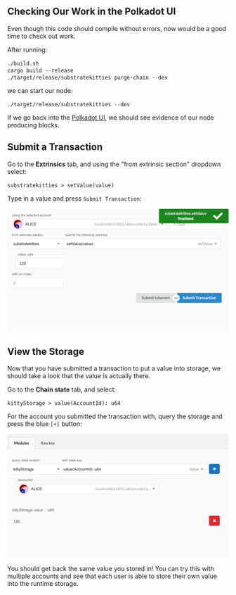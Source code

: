## Checking Our Work in the Polkadot UI

Even though this code should compile without errors, now would be a good time to check out work.

After running:

```
./build.sh
cargo build --release
./target/release/substratekitties purge-chain --dev
```

we can start our node:

```
./target/release/substratekitties --dev
```

If we go back into the [Polkadot UI](https://polkadot.js.org/apps), we should see evidence of our node producing blocks.

## Submit a Transaction

Go to the **Extrinsics** tab, and using the "from extrinsic section" dropdown select:

```
substratekitties > setValue(value)
```

Type in a value and press `Submit Transaction`:

![Submit a storage mapping in the Polkadot UI](./assets/submit-storage-mapping.png)

## View the Storage

Now that you have submitted a transaction to put a value into storage, we should take a look that the value is actually there.

Go to the **Chain state** tab, and select:

```
kittyStorage > value(AccountId): u64
```

For the account you submitted the transaction with, query the storage and press the blue `[+]` button:

![Query for storage mapping](./assets/view-storage-mapping.png)

You should get back the same value you stored in! You can try this with multiple accounts and see that each user is able to store their own value into the runtime storage.

